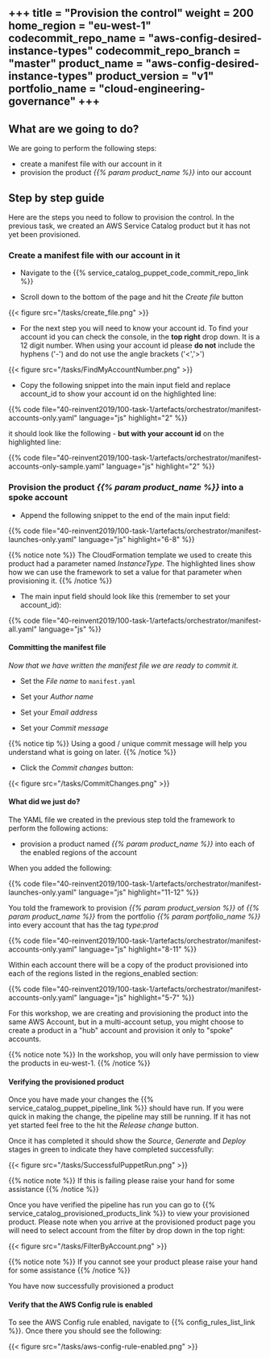 +++
title = "Provision the control"
weight = 200
home_region = "eu-west-1"
codecommit_repo_name = "aws-config-desired-instance-types" 
codecommit_repo_branch = "master" 
product_name = "aws-config-desired-instance-types"
product_version = "v1"
portfolio_name = "cloud-engineering-governance"
+++
---


## What are we going to do?

We are going to perform the following steps:

- create a manifest file with our account in it
- provision the product _{{% param product_name %}}_ into our account

## Step by step guide

Here are the steps you need to follow to provision the control. In the previous task, we created an AWS Service Catalog product but it has not yet been provisioned.


### Create a manifest file with our account in it

- Navigate to the {{% service_catalog_puppet_code_commit_repo_link %}}

- Scroll down to the bottom of the page and hit the *Create file* button

{{< figure src="/tasks/create_file.png" >}}


- For the next step you will need to know your account id.  To find your account id you can check the console, in the __top right__ drop down. It is a 12 digit number. When using your account id please __do not__ include the hyphens ('-') and do not use the angle brackets ('<','>')  

{{< figure src="/tasks/FindMyAccountNumber.png" >}}

- Copy the following snippet into the main input field and replace account_id to show your account id on the highlighted line:

{{% code file="40-reinvent2019/100-task-1/artefacts/orchestrator/manifest-accounts-only.yaml" language="js" highlight="2" %}}

it should look like the following - __but with your account id__ on the highlighted line:

{{% code file="40-reinvent2019/100-task-1/artefacts/orchestrator/manifest-accounts-only-sample.yaml" language="js" highlight="2" %}}

### Provision the product _{{% param product_name %}}_ into a spoke account
 
- Append the following snippet to the end of the main input field:

 {{% code file="40-reinvent2019/100-task-1/artefacts/orchestrator/manifest-launches-only.yaml" language="js" highlight="6-8" %}}
 
{{% notice note %}}
The CloudFormation template we used to create this product had a parameter named _InstanceType_. The highlighted lines 
show how we can use the framework to set a value for that parameter when provisioning it. 
{{% /notice %}}


- The main input field should look like this (remember to set your account_id):

 {{% code file="40-reinvent2019/100-task-1/artefacts/orchestrator/manifest-all.yaml" language="js" %}}


#### Committing the manifest file

_Now that we have written the manifest file we are ready to commit it._

- Set the *File name* to `manifest.yaml`

- Set your *Author name*
- Set your *Email address*
- Set your *Commit message*

{{% notice tip %}}
Using a good / unique commit message will help you understand what is going on later.
{{% /notice %}}


- Click the *Commit changes* button:

{{< figure src="/tasks/CommitChanges.png" >}}


#### What did we just do?

The YAML file we created in the previous step told the framework to perform the following actions:

- provision a product named _{{% param product_name %}}_ into each of the enabled regions of the account

When you added the following:

{{% code file="40-reinvent2019/100-task-1/artefacts/orchestrator/manifest-launches-only.yaml" language="js" highlight="11-12" %}}

You told the framework to provision _{{% param product_version %}}_ of _{{% param product_name %}}_ from the portfolio 
_{{% param portfolio_name %}}_ into every account that has the tag _type:prod_

{{% code file="40-reinvent2019/100-task-1/artefacts/orchestrator/manifest-accounts-only.yaml" language="js" highlight="8-11" %}}

Within each account there will be a copy of the product provisioned into each of the regions listed in the 
regions_enabled section:

{{% code file="40-reinvent2019/100-task-1/artefacts/orchestrator/manifest-accounts-only.yaml" language="js" highlight="5-7" %}}

For this workshop, we are creating and provisioning the product into the same AWS Account, but in a multi-account setup, you might choose to create a product in a "hub" account and provision it only to "spoke" accounts.


{{% notice note %}}
In the workshop, you will only have permission to view the products in eu-west-1.
{{% /notice %}}

#### Verifying the provisioned product


Once you have made your changes the {{% service_catalog_puppet_pipeline_link %}} should have run. If you were quick in making the change, the pipeline 
may still be running.  If it has not yet started feel free to the hit the *Release change* button.

Once it has completed it should show the *Source*, *Generate* and *Deploy* stages in green to indicate they have completed 
successfully:

{{< figure src="/tasks/SuccessfulPuppetRun.png" >}}


{{% notice note %}}
If this is failing please raise your hand for some assistance
{{% /notice %}}

Once you have verified the pipeline has run you can go to {{% service_catalog_provisioned_products_link %}} to view your 
provisioned product.  Please note when you arrive at the provisioned product page you will need to select account from 
the filter by drop down in the top right:

{{< figure src="/tasks/FilterByAccount.png" >}}

{{% notice note %}}
If you cannot see your product please raise your hand for some assistance
{{% /notice %}}

You have now successfully provisioned a product

#### Verify that the AWS Config rule is enabled

To see the AWS Config rule enabled, navigate to {{% config_rules_list_link %}}.  Once there you should see the 
following:

{{< figure src="/tasks/aws-config-rule-enabled.png" >}}

